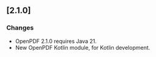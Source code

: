## [2.1.0]

### Changes
- OpenPDF 2.1.0 requires Java 21.
- New OpenPDF Kotlin module, for Kotlin development.
